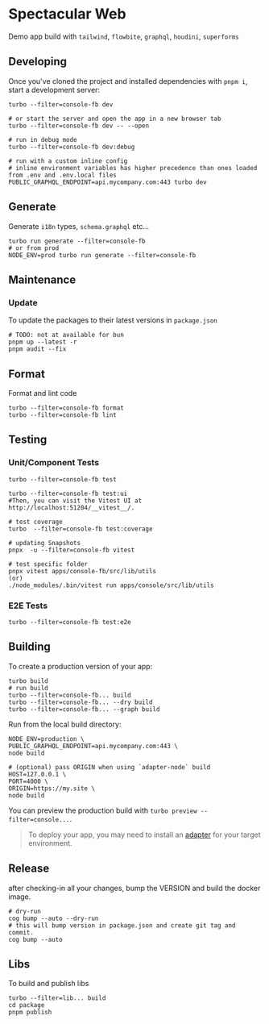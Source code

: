 # Spectacular Web

Demo app build with `tailwind`, `flowbite`, `graphql`, `houdini`, `superforms`

## Developing

Once you've cloned the project and installed dependencies with `pnpm i`, start a development server:

```shell
turbo --filter=console-fb dev

# or start the server and open the app in a new browser tab
turbo --filter=console-fb dev -- --open

# run in debug mode
turbo --filter=console-fb dev:debug

# run with a custom inline config
# inline environment variables has higher precedence than ones loaded from .env and .env.local files
PUBLIC_GRAPHQL_ENDPOINT=api.mycompany.com:443 turbo dev
```

## Generate

Generate `i18n` types, `schema.graphql` etc...

```shell
turbo run generate --filter=console-fb
# or from prod
NODE_ENV=prod turbo run generate --filter=console-fb
```

## Maintenance

### Update

To update the packages to their latest versions in `package.json`

```shell
# TODO: not at available for bun
pnpm up --latest -r
pnpm audit --fix
```

## Format

Format and lint code

```shell
turbo --filter=console-fb format
turbo --filter=console-fb lint
```

## Testing

### Unit/Component Tests

```shell
turbo --filter=console-fb test

turbo --filter=console-fb test:ui
#Then, you can visit the Vitest UI at http://localhost:51204/__vitest__/.

# test coverage
turbo  --filter=console-fb test:coverage

# updating Snapshots
pnpx  -u --filter=console-fb vitest

# test specific folder
pnpx vitest apps/console-fb/src/lib/utils
(or)
./node_modules/.bin/vitest run apps/console/src/lib/utils
```

### E2E Tests

```shell
turbo --filter=console-fb test:e2e
```

## Building

To create a production version of your app:

```shell
turbo build
# run build
turbo --filter=console-fb... build
turbo --filter=console-fb... --dry build
turbo --filter=console-fb... --graph build
```

Run from the local build directory:

```shell
NODE_ENV=production \
PUBLIC_GRAPHQL_ENDPOINT=api.mycompany.com:443 \
node build

# (optional) pass ORIGIN when using `adapter-node` build
HOST=127.0.0.1 \
PORT=4000 \
ORIGIN=https://my.site \
node build
```

You can preview the production build with `turbo preview --filter=console...`.

> To deploy your app, you may need to install an [adapter](https://kit.svelte.dev/docs/adapters) for your target
> environment.

## Release

after checking-in all your changes, bump the VERSION and build the docker image.

```shell
# dry-run
cog bump --auto --dry-run
# this will bump version in package.json and create git tag and commit.
cog bump --auto
```

## Libs

To build and publish libs

```shell
turbo --filter=lib... build
cd package
pnpm publish
```
